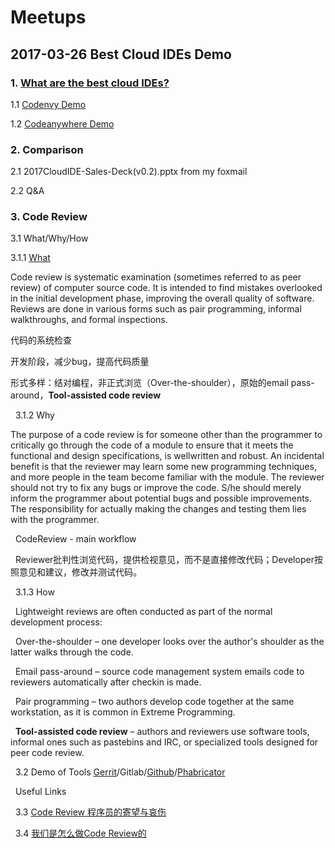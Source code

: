 # Meetups
## 2017-03-26 Best Cloud IDEs Demo

### 1. [What are the best cloud IDEs?](https://www.slant.co/topics/713/~best-cloud-ides)

   1.1 [Codenvy Demo](https://codenvy.io/)
   
   1.2 [Codeanywhere Demo](https://codeanywhere.com/)
   
### 2. Comparison

   2.1 2017CloudIDE-Sales-Deck(v0.2).pptx from my foxmail
   
   2.2 Q&A

### 3. Code Review

   3.1 What/Why/How
   
   3.1.1 [What](https://en.wikipedia.org/wiki/Code_review)
   
   Code review is systematic examination (sometimes referred to as peer review) of computer source code. It is intended to find mistakes overlooked in the initial development phase, improving the overall quality of software. Reviews are done in various forms such as pair programming, informal walkthroughs, and formal inspections.
   
   代码的系统检查
   
   开发阶段，减少bug，提高代码质量
   
   形式多样：结对编程，非正式浏览（Over-the-shoulder），原始的email pass-around，**Tool-assisted code review**
   
   3.1.2 Why
   
   The purpose of a code review is for someone other than the programmer to critically go through the code of a module to ensure that it meets the functional and design specifications, is wellwritten and robust. An incidental benefit is that the reviewer may learn some new programming techniques, and more people in the team become familiar with the module. The reviewer should not try to fix any bugs or improve the code. S/he should merely inform the programmer about potential bugs and possible improvements. The responsibility for actually making the changes and testing them lies with the programmer.
   
   CodeReview - main workflow
   
   Reviewer批判性浏览代码，提供检视意见，而不是直接修改代码；Developer按照意见和建议，修改并测试代码。
   
   3.1.3 How
   
   Lightweight reviews are often conducted as part of the normal development process:
   
   Over-the-shoulder – one developer looks over the author's shoulder as the latter walks through the code.
   
   Email pass-around – source code management system emails code to reviewers automatically after checkin is made.
   
   Pair programming – two authors develop code together at the same workstation, as it is common in Extreme Programming.
   
   **Tool-assisted code review** – authors and reviewers use software tools, informal ones such as pastebins and IRC, or specialized tools designed for peer code review.
   
   3.2 Demo of Tools [Gerrit](https://android-review.googlesource.com/#/c/349294/)/Gitlab/[Github](https://github.com/sonicning/HelloWorld/pull/3)/[Phabricator](https://phabricator.wikimedia.org/D592)
   
   Useful Links
   
   3.3 [Code Review 程序员的寄望与哀伤](http://www.cnblogs.com/mindwind/p/5639008.html)
   
   3.4 [我们是怎么做Code Review的](http://www.cnblogs.com/wenhx/p/How-We-Code-Review.html)
